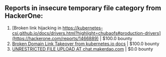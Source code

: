 ## Reports in insecure temporary file category from HackerOne:
1. [Broken link hijacking in https://kubernetes-csi.github.io/docs/drivers.html?highlight=chubaofs#production-drivers](https://hackerone.com/reports/1466889) | $100.0 bounty
2. [Broken Domain Link Takeover from kubernetes.io docs](https://hackerone.com/reports/1434179) | $100.0 bounty
3. [UNRESTRICTED FILE UPLOAD AT chat.makerdao.com](https://hackerone.com/reports/692360) | $0.0 bounty